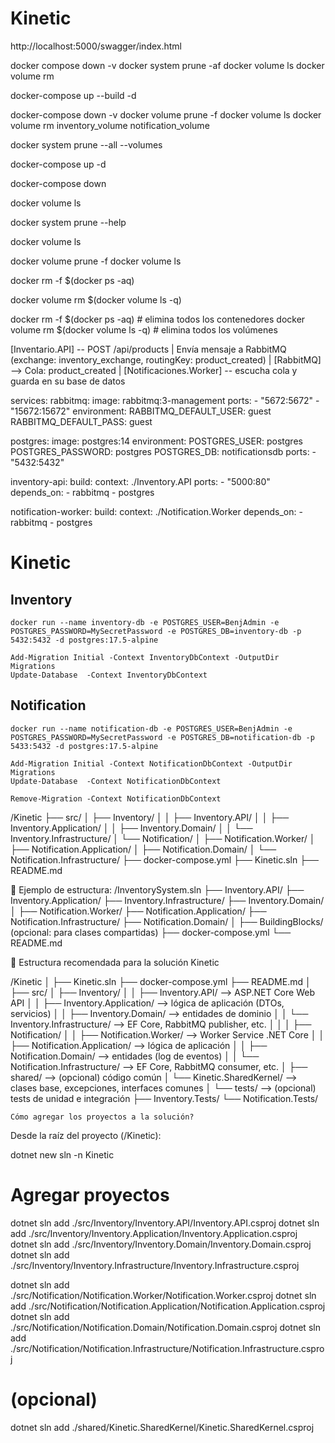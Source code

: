 # Kinetic

http://localhost:5000/swagger/index.html

docker compose down -v
docker system prune -af
docker volume ls
docker volume rm

docker-compose up --build -d



docker-compose down -v
docker volume prune -f
docker volume ls
docker volume rm inventory_volume notification_volume

docker system prune --all --volumes

docker-compose up -d



docker-compose down

docker volume ls



docker system prune --help


docker volume ls

docker volume prune -f
docker volume ls


docker rm -f $(docker ps -aq)

docker volume rm $(docker volume ls -q)

docker rm -f $(docker ps -aq)            # elimina todos los contenedores
docker volume rm $(docker volume ls -q)  # elimina todos los volúmenes


[Inventario.API] -- POST /api/products
       |
    Envía mensaje a RabbitMQ (exchange: inventory_exchange, routingKey: product_created)
       |
[RabbitMQ] --> Cola: product_created
       |
[Notificaciones.Worker] -- escucha cola y guarda en su base de datos




services:
  rabbitmq:
    image: rabbitmq:3-management
    ports:
      - "5672:5672"
      - "15672:15672"
    environment:
      RABBITMQ_DEFAULT_USER: guest
      RABBITMQ_DEFAULT_PASS: guest

  postgres:
    image: postgres:14
    environment:
      POSTGRES_USER: postgres
      POSTGRES_PASSWORD: postgres
      POSTGRES_DB: notificationsdb
    ports:
      - "5432:5432"

  inventory-api:
    build:
      context: ./Inventory.API
    ports:
      - "5000:80"
    depends_on:
      - rabbitmq
      - postgres

  notification-worker:
    build:
      context: ./Notification.Worker
    depends_on:
      - rabbitmq
      - postgres



# Kinetic

## Inventory

```
docker run --name inventory-db -e POSTGRES_USER=BenjAdmin -e POSTGRES_PASSWORD=MySecretPassword -e POSTGRES_DB=inventory-db -p 5432:5432 -d postgres:17.5-alpine
```

```
Add-Migration Initial -Context InventoryDbContext -OutputDir Migrations
Update-Database  -Context InventoryDbContext
```

## Notification

```
docker run --name notification-db -e POSTGRES_USER=BenjAdmin -e POSTGRES_PASSWORD=MySecretPassword -e POSTGRES_DB=notification-db -p 5433:5432 -d postgres:17.5-alpine
```

```
Add-Migration Initial -Context NotificationDbContext -OutputDir Migrations
Update-Database  -Context NotificationDbContext

Remove-Migration -Context NotificationDbContext
```


/Kinetic
├── src/
│   ├── Inventory/
│   │   ├── Inventory.API/
│   │   ├── Inventory.Application/
│   │   ├── Inventory.Domain/
│   │   └── Inventory.Infrastructure/
│   └── Notification/
│       ├── Notification.Worker/
│       ├── Notification.Application/
│       ├── Notification.Domain/
│       └── Notification.Infrastructure/
├── docker-compose.yml
├── Kinetic.sln
├── README.md



🧱 Ejemplo de estructura:
/InventorySystem.sln
├── Inventory.API/
├── Inventory.Application/
├── Inventory.Infrastructure/
├── Inventory.Domain/
│
├── Notification.Worker/
├── Notification.Application/
├── Notification.Infrastructure/
├── Notification.Domain/
│
├── BuildingBlocks/ (opcional: para clases compartidas)
├── docker-compose.yml
└── README.md


🧱 Estructura recomendada para la solución Kinetic


/Kinetic
│
├── Kinetic.sln
├── docker-compose.yml
├── README.md
│
├── src/
│   ├── Inventory/
│   │   ├── Inventory.API/               --> ASP.NET Core Web API
│   │   ├── Inventory.Application/       --> lógica de aplicación (DTOs, servicios)
│   │   ├── Inventory.Domain/            --> entidades de dominio
│   │   └── Inventory.Infrastructure/    --> EF Core, RabbitMQ publisher, etc.
│   │
│   ├── Notification/
│   │   ├── Notification.Worker/         --> Worker Service .NET Core
│   │   ├── Notification.Application/    --> lógica de aplicación
│   │   ├── Notification.Domain/         --> entidades (log de eventos)
│   │   └── Notification.Infrastructure/ --> EF Core, RabbitMQ consumer, etc.
│
├── shared/                              --> (opcional) código común
│   └── Kinetic.SharedKernel/            --> clases base, excepciones, interfaces comunes
│
└── tests/                               --> (opcional) tests de unidad e integración
    ├── Inventory.Tests/
    └── Notification.Tests/


    Cómo agregar los proyectos a la solución?
Desde la raíz del proyecto (/Kinetic):

dotnet new sln -n Kinetic

# Agregar proyectos
dotnet sln add ./src/Inventory/Inventory.API/Inventory.API.csproj
dotnet sln add ./src/Inventory/Inventory.Application/Inventory.Application.csproj
dotnet sln add ./src/Inventory/Inventory.Domain/Inventory.Domain.csproj
dotnet sln add ./src/Inventory/Inventory.Infrastructure/Inventory.Infrastructure.csproj

dotnet sln add ./src/Notification/Notification.Worker/Notification.Worker.csproj
dotnet sln add ./src/Notification/Notification.Application/Notification.Application.csproj
dotnet sln add ./src/Notification/Notification.Domain/Notification.Domain.csproj
dotnet sln add ./src/Notification/Notification.Infrastructure/Notification.Infrastructure.csproj

# (opcional)
dotnet sln add ./shared/Kinetic.SharedKernel/Kinetic.SharedKernel.csproj
